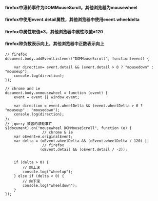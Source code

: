 #### firefox中滚轮事件为DOMMouseScroll，其他浏览器为mousewheel
#### firefox中使用event.detail属性，其他浏览器中使用event.wheeldelta
#### firefox中属性取值±3，其他浏览器中属性取值±120
#### firefox种负数表示向上，其他浏览器中正数表示向上

```
// firefox
document.body.addEventListener("DOMMouseScroll", function(event) {

    var direction= event.detail && (event.detail > 0 ? "mousedown" : "mouseup");
    console.log(direction);    
});

// chrome and ie
document.body.onmousewheel = function (event) {
    event = event || window.event;

    var direction = event.wheelDelta && (event.wheelDelta > 0 ? "mouseup" : "mousedown");
    console.log(direction);
};
// jquery 兼容的滚轮事件
$(document).on("mousewheel DOMMouseScroll", function (e) {
                 // chrome & ie
    var oEvent=e.originalEvent;
    var delta = (oEvent.wheelDelta && (oEvent.wheelDelta / 120) || 
                 // firefox
                (oEvent.detail && (oEvent.detail / -3));            

    
    if (delta > 0) {
        // 向上滚
        console.log("wheelup");
    } else if (delta < 0) {
        // 向下滚
        console.log("wheeldown");
    }
});
```
